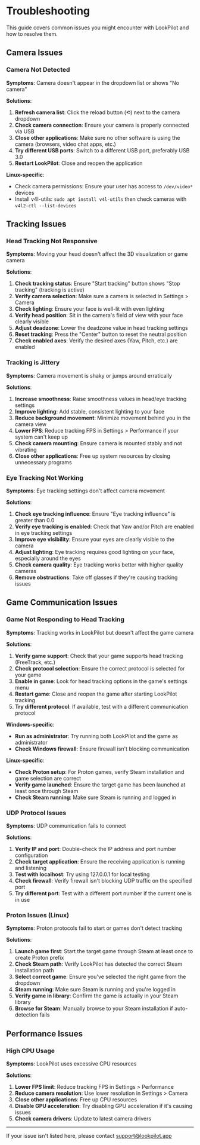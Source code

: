 # Troubleshooting

This guide covers common issues you might encounter with LookPilot and how to resolve them.

## Camera Issues

### Camera Not Detected

**Symptoms**: Camera doesn't appear in the dropdown list or shows "No camera"

**Solutions**:
1. **Refresh camera list**: Click the reload button (⟲) next to the camera dropdown
2. **Check camera connection**: Ensure your camera is properly connected via USB
3. **Close other applications**: Make sure no other software is using the camera (browsers, video chat apps, etc.)
4. **Try different USB ports**: Switch to a different USB port, preferably USB 3.0
5. **Restart LookPilot**: Close and reopen the application

**Linux-specific**:
- Check camera permissions: Ensure your user has access to `/dev/video*` devices
- Install v4l-utils: `sudo apt install v4l-utils` then check cameras with `v4l2-ctl --list-devices`

## Tracking Issues

### Head Tracking Not Responsive

**Symptoms**: Moving your head doesn't affect the 3D visualization or game camera

**Solutions**:
1. **Check tracking status**: Ensure "Start tracking" button shows "Stop tracking" (tracking is active)
2. **Verify camera selection**: Make sure a camera is selected in Settings > Camera
3. **Check lighting**: Ensure your face is well-lit with even lighting
4. **Verify head position**: Sit in the camera's field of view with your face clearly visible
5. **Adjust deadzone**: Lower the deadzone value in head tracking settings
6. **Reset tracking**: Press the "Center" button to reset the neutral position
7. **Check enabled axes**: Verify the desired axes (Yaw, Pitch, etc.) are enabled

### Tracking is Jittery

**Symptoms**: Camera movement is shaky or jumps around erratically

**Solutions**:
1. **Increase smoothness**: Raise smoothness values in head/eye tracking settings
2. **Improve lighting**: Add stable, consistent lighting to your face
3. **Reduce background movement**: Minimize movement behind you in the camera view
4. **Lower FPS**: Reduce tracking FPS in Settings > Performance if your system can't keep up
5. **Check camera mounting**: Ensure camera is mounted stably and not vibrating
6. **Close other applications**: Free up system resources by closing unnecessary programs

### Eye Tracking Not Working

**Symptoms**: Eye tracking settings don't affect camera movement

**Solutions**:
1. **Check eye tracking influence**: Ensure "Eye tracking influence" is greater than 0.0
2. **Verify eye tracking is enabled**: Check that Yaw and/or Pitch are enabled in eye tracking settings
3. **Improve eye visibility**: Ensure your eyes are clearly visible to the camera
4. **Adjust lighting**: Eye tracking requires good lighting on your face, especially around the eyes
5. **Check camera quality**: Eye tracking works better with higher quality cameras
6. **Remove obstructions**: Take off glasses if they're causing tracking issues

## Game Communication Issues

### Game Not Responding to Head Tracking

**Symptoms**: Tracking works in LookPilot but doesn't affect the game camera

**Solutions**:
1. **Verify game support**: Check that your game supports head tracking (FreeTrack, etc.)
2. **Check protocol selection**: Ensure the correct protocol is selected for your game
3. **Enable in game**: Look for head tracking options in the game's settings menu
4. **Restart game**: Close and reopen the game after starting LookPilot tracking
5. **Try different protocol**: If available, test with a different communication protocol

**Windows-specific**:
- **Run as administrator**: Try running both LookPilot and the game as administrator
- **Check Windows firewall**: Ensure firewall isn't blocking communication

**Linux-specific**:
- **Check Proton setup**: For Proton games, verify Steam installation and game selection are correct
- **Verify game launched**: Ensure the target game has been launched at least once through Steam
- **Check Steam running**: Make sure Steam is running and logged in

### UDP Protocol Issues

**Symptoms**: UDP communication fails to connect

**Solutions**:
1. **Verify IP and port**: Double-check the IP address and port number configuration
2. **Check target application**: Ensure the receiving application is running and listening
3. **Test with localhost**: Try using 127.0.0.1 for local testing
4. **Check firewall**: Verify firewall isn't blocking UDP traffic on the specified port
5. **Try different port**: Test with a different port number if the current one is in use

### Proton Issues (Linux)

**Symptoms**: Proton protocols fail to start or games don't detect tracking

**Solutions**:
1. **Launch game first**: Start the target game through Steam at least once to create Proton prefix
2. **Check Steam path**: Verify LookPilot has detected the correct Steam installation path
3. **Select correct game**: Ensure you've selected the right game from the dropdown
4. **Steam running**: Make sure Steam is running and you're logged in
5. **Verify game in library**: Confirm the game is actually in your Steam library
6. **Browse for Steam**: Manually browse to your Steam installation if auto-detection fails

## Performance Issues

### High CPU Usage

**Symptoms**: LookPilot uses excessive CPU resources

**Solutions**:
1. **Lower FPS limit**: Reduce tracking FPS in Settings > Performance
2. **Reduce camera resolution**: Use lower resolution in Settings > Camera
3. **Close other applications**: Free up CPU resources
4. **Disable GPU acceleration**: Try disabling GPU acceleration if it's causing issues
5. **Check camera drivers**: Update to latest camera drivers

---

If your issue isn't listed here, please contact support@lookpilot.app 